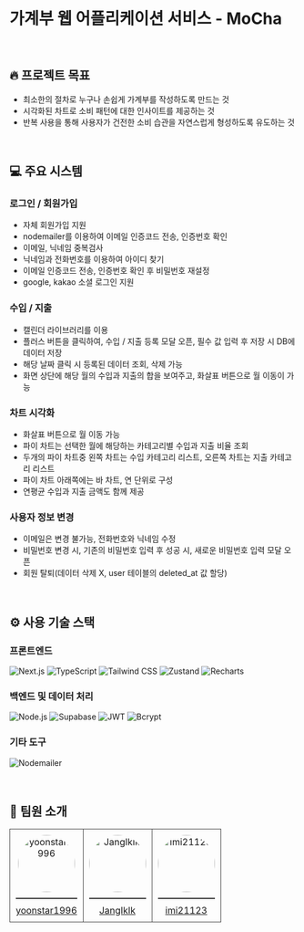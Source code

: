# 가계부 웹 어플리케이션 서비스 - MoCha

<br/>

## 🔥 프로젝트 목표

- 최소한의 절차로 누구나 손쉽게 가계부를 작성하도록 만드는 것
- 시각화된 차트로 소비 패턴에 대한 인사이트를 제공하는 것
- 반복 사용을 통해 사용자가 건전한 소비 습관을 자연스럽게 형성하도록 유도하는 것


<br/>

## 💻 주요 시스템

### 로그인 / 회원가입

- 자체 회원가입 지원
- nodemailer를 이용하여 이메일 인증코드 전송, 인증번호 확인
- 이메일, 닉네임 중복검사
- 닉네임과 전화번호를 이용하여 아이디 찾기
- 이메일 인증코드 전송, 인증번호 확인 후 비밀번호 재설정
- google, kakao 소셜 로그인 지원

### 수입 / 지출

- 캘린더 라이브러리를 이용
- 플러스 버튼을 클릭하여, 수입 / 지출 등록 모달 오픈, 필수 값 입력 후 저장 시 DB에 데이터 저장
- 해당 날짜 클릭 시 등록된 데이터 조회, 삭제 가능
- 화면 상단에 해당 월의 수입과 지출의 합을 보여주고, 화살표 버튼으로 월 이동이 가능

### 차트 시각화

- 화살표 버튼으로 월 이동 가능
- 파이 차트는 선택한 월에 해당하는 카테고리별 수입과 지출 비율 조회
- 두개의 파이 차트중 왼쪽 차트는 수입 카테고리 리스트, 오른쪽 차트는 지출 카테고리 리스트
- 파이 차트 아래쪽에는 바 차트, 연 단위로 구성
- 연평균 수입과 지출 금액도 함께 제공

### 사용자 정보 변경

- 이메일은 변경 불가능, 전화번호와 닉네임 수정
- 비밀번호 변경 시, 기존의 비밀번호 입력 후 성공 시, 새로운 비밀번호 입력 모달 오픈
- 회원 탈퇴(데이터 삭제 X, user 테이블의 deleted_at 값 할당)

<br/>

## ⚙️ 사용 기술 스택

### 프론트엔드

![Next.js](https://img.shields.io/badge/Next.js-000000?style=flat-square&logo=nextdotjs&logoColor=white)
![TypeScript](https://img.shields.io/badge/TypeScript-3178C6?style=flat-square&logo=typescript&logoColor=white)
![Tailwind CSS](https://img.shields.io/badge/TailwindCSS-06B6D4?style=flat-square&logo=tailwindcss&logoColor=white)
![Zustand](https://img.shields.io/badge/Zustand-52303d?style=flat-square&logo=zustand&logoColor=white)
![Recharts](https://img.shields.io/badge/Recharts-57b2bd?style=flat-square&logo=recharts&logoColor=white)

<!-- ![React Query](https://img.shields.io/badge/React%20Query-FF4154?style=flat-square&logo=react-query&logoColor=white) -->

### 백엔드 및 데이터 처리

![Node.js](https://img.shields.io/badge/Node.js-339933?style=flat-square&logo=nodedotjs&logoColor=white)
![Supabase](https://img.shields.io/badge/Supabase-3FCF8E?style=flat-square&logo=supabase&logoColor=white)
![JWT](https://img.shields.io/badge/JWT-000000?style=flat-square&logo=jsonwebtokens&logoColor=white)
![Bcrypt](https://img.shields.io/badge/bcrypt-FF6A00?style=flat-square&logo=bcrypt&logoColor=white)

### 기타 도구

![Nodemailer](https://img.shields.io/badge/Nodemailer-4d9fcb?style=flat-square&logo=nodemailer&logoColor=white)

<br/>

## 👥 팀원 소개

<table style="border-collapse: collapse; width: 100%; text-align: center;">
  <tr>
    <td style="border: 1px solid #464646; padding: 10px; ">
      <img src="https://avatars.githubusercontent.com/u/107985535?v=4" alt="yoonstar1996" width="100" height="100" style="border-radius: 100%;">
      <hr style="border: 0; border-top: 1px solid #464646; margin: 10px 0;">
      <a href="https://github.com/yoonstar1996">yoonstar1996</a>
    </td>
    <td style="border: 1px solid #464646; padding: 10px;">
      <img src="https://avatars.githubusercontent.com/u/108041161?v=4" alt="JangIkIk" width="100" height="100" style="border-radius: 100%;">
      <hr style="border: 0; border-top: 1px solid #464646; margin: 10px 0;">
      <a href="https://github.com/JangIkIk">JangIkIk</a>
    </td>
    <td style="border: 1px solid #464646; padding: 10px;">
      <img src="https://avatars.githubusercontent.com/u/91395969?v=4" alt="imi21123" width="100" height="100" style="border-radius: 100%;">
      <hr style="border: 0; border-top: 1px solid #464646; margin: 10px 0;">
      <a href="https://github.com/working-zima">imi21123</a>
    </td>
  </tr>
</table>
